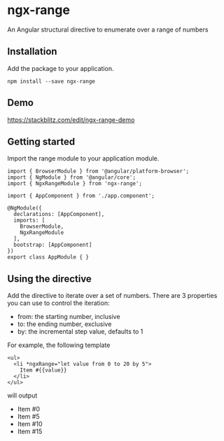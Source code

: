 # ngx-range

An Angular structural directive to enumerate over a range of numbers

## Installation

Add the package to your application.

```
npm install --save ngx-range
```

## Demo

https://stackblitz.com/edit/ngx-range-demo

## Getting started

Import the range module to your application module.

```
import { BrowserModule } from '@angular/platform-browser';
import { NgModule } from '@angular/core';
import { NgxRangeModule } from 'ngx-range';

import { AppComponent } from './app.component';

@NgModule({
  declarations: [AppComponent],
  imports: [
    BrowserModule,
    NgxRangeModule
  ],
  bootstrap: [AppComponent]
})
export class AppModule { }
```

## Using the directive

Add the directive to iterate over a set of numbers. There are 3 properties you can use to control the iteration:

- from: the starting number, inclusive
- to: the ending number, exclusive
- by: the incremental step value, defaults to 1

For example, the following template

```
<ul>
  <li *ngxRange="let value from 0 to 20 by 5">
    Item #{{value}}
  </li>
</ul>
```

will output

- Item #0
- Item #5
- Item #10
- Item #15
